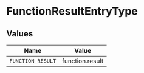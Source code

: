 # FunctionResultEntryType


## Values

| Name              | Value             |
| ----------------- | ----------------- |
| `FUNCTION_RESULT` | function.result   |